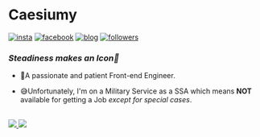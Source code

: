 # Caesiumy
[![insta](https://img.shields.io/badge/Instagram-ff69b4?style=for-the-badge&logo=instagram&logoColor=white&link=https://www.instagram.com/caesium_y/)](https://www.instagram.com/caesium_y/)
[![facebook](https://img.shields.io/badge/-Facebook-1877f2?style=for-the-badge&logo=facebook&logoColor=white&link=https://www.facebook.com/mn0658/)](https://www.facebook.com/mn0658/)
[![blog](https://img.shields.io/badge/github-blog-000000?style=for-the-badge&logo=github&logoColor=white&link=https://caesiumy.github.io/)](https://caesiumy.github.io/)
[![followers](https://img.shields.io/github/followers/caesiumy?style=for-the-badge&logo=github&link=https://github.com/CaesiumY)](https://github.com/CaesiumY)

### *Steadiness makes an Icon🌠*
- 🛴A passionate and patient Front-end Engineer.
  
- 😅Unfortunately, I'm on a Military Service as a SSA which means **NOT** available for getting a Job *except for special cases*.
<!-- 
![Top Langs](https://github-readme-stats.vercel.app/api/top-langs/?username=caesiumy&layout=compact)

![caesiumy's github stats](https://github-readme-stats.vercel.app/api?username=caesiumy&show_icons=true&theme=vue) -->

<br>

<a href="https://github.com/anuraghazra/github-readme-stats">
  <img align="" src="https://github-readme-stats.vercel.app/api/top-langs/?username=caesiumy&layout=compact" />
</a> <a href="https://github.com/anuraghazra/convoychat">
  <img align="" src="https://github-readme-stats.vercel.app/api?username=caesiumy&show_icons=true&theme=vue&count_private=true&hide=contribs" />
</a>